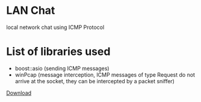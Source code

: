 # LAN Chat
local network chat using ICMP Protocol

# List of libraries used
* boost::asio (sending ICMP messages)
* winPcap (message interception, ICMP messages of type Request do not arrive at the socket, they can be intercepted by a packet sniffer)

[Download](https://github.com/Valorg/LAN_Chat/blob/master/Debug/ICMP%20LAN%20Chat.exe)
